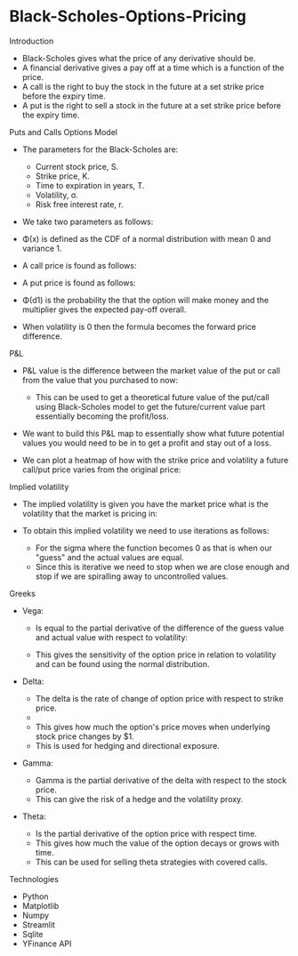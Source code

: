 # Black-Scholes-Options-Pricing

Introduction

- Black-Scholes gives what the price of any derivative should be.
- A financial derivative gives a pay off at a time which is a function of the price.
- A call is the right to buy the stock in the future at a set strike price before the expiry time.
- A put is the right to sell a stock in the future at a set strike price before the expiry time.

Puts and Calls Options Model

- The parameters for the Black-Scholes are:
	- Current stock price, S.
	- Strike price, K.
	- Time to expiration in years, T.
	- Volatility, σ.
	- Risk free interest rate, r.
- We take two parameters as follows:

- Φ(x) is defined as the CDF of a normal distribution with mean 0 and variance 1.
- A call price is found as follows:

- A put price is found as follows:

- Φ(d1) is the probability the that the option will make money and the multiplier gives the expected pay-off overall.
- When volatility is 0 then the formula becomes the forward price difference.

P&L

- P&L value is the difference between the market value of the put or call from the value that you purchased to now:

	- This can be used to get a theoretical future value of the put/call using Black-Scholes model to get the future/current value part essentially becoming the profit/loss.
- We want to build this P&L map to essentially show what future potential values you would need to be in to get a profit and stay out of a loss.
- We can plot a heatmap of how with the strike price and volatility a future call/put price varies from the original price:


Implied volatility

- The implied volatility is given you have the market price what is the volatility that the market is pricing in:

- To obtain this implied volatility we need to use iterations as follows:


	- For the sigma where the function becomes 0 as that is when our "guess" and the actual values are equal.
	- Since this is iterative we need to stop when we are close enough and stop if we are spiralling away to uncontrolled values.

Greeks

- Vega:
	- Is equal to the partial derivative of the difference of the guess value and actual value with respect to volatility:

	- This gives the sensitivity of the option price in relation to volatility and can be found using the normal distribution.
- Delta:

	- The delta is the rate of change of option price with respect to strike price.
	- 
	- This gives how much the option's price moves when underlying stock price changes by $1.
	- This is used for hedging and directional exposure.
- Gamma:

	- Gamma is the partial derivative of the delta with respect to the stock price.
	- This can give the risk of a hedge and the volatility proxy.
- Theta:

	- Is the partial derivative of the option price with respect time.
	- This gives how much the value of the option decays or grows with time.
	- This can be used for selling theta strategies with covered calls.

Technologies

- Python
- Matplotlib
- Numpy
- Streamlit
- Sqlite
- YFinance API